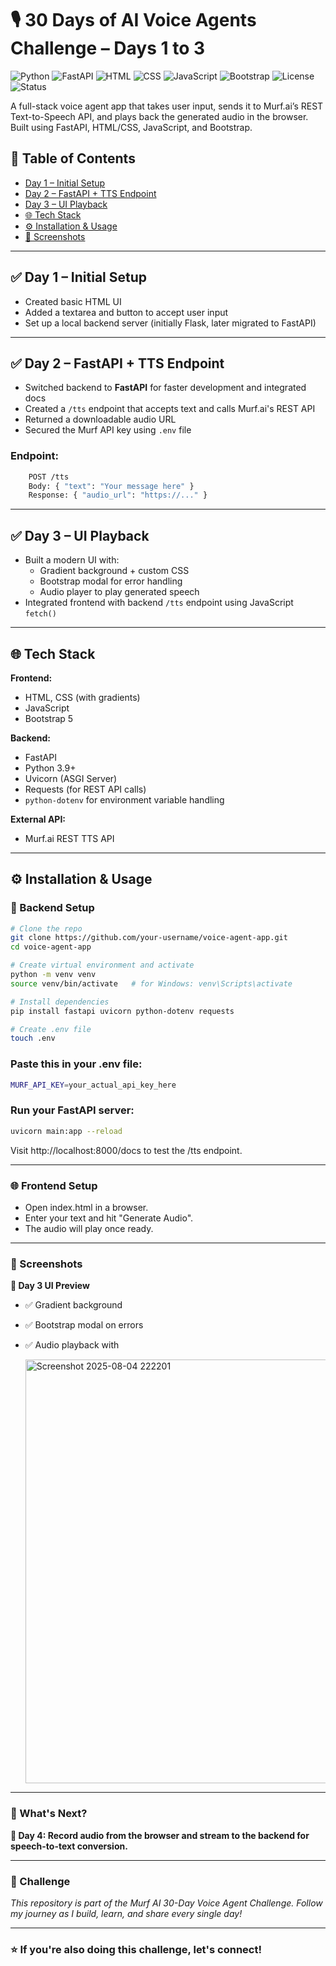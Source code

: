 # 🎙️ 30 Days of AI Voice Agents Challenge – Days 1 to 3

![Python](https://img.shields.io/badge/Python-3.9%2B-blue?logo=python)
![FastAPI](https://img.shields.io/badge/FastAPI-%E2%9C%85-green?logo=fastapi)
![HTML](https://img.shields.io/badge/HTML-%3C%2F%3E-orange?logo=html5)
![CSS](https://img.shields.io/badge/CSS-Gradient%20UI-blueviolet?logo=css3)
![JavaScript](https://img.shields.io/badge/JavaScript-%E2%9C%85-yellow?logo=javascript)
![Bootstrap](https://img.shields.io/badge/Bootstrap-5-purple?logo=bootstrap)
![License](https://img.shields.io/badge/License-MIT-lightgrey)
![Status](https://img.shields.io/badge/Progress-Day%203-blue)


A full-stack voice agent app that takes user input, sends it to Murf.ai’s REST Text-to-Speech API, and plays back the generated audio in the browser. Built using FastAPI, HTML/CSS, JavaScript, and Bootstrap.


## 📅 Table of Contents

- [Day 1 – Initial Setup](#day-1--initial-setup)
- [Day 2 – FastAPI + TTS Endpoint](#day-2--fastapi--tts-endpoint)
- [Day 3 – UI Playback](#day-3--ui-playback)
- [🌐 Tech Stack](#-tech-stack)
- [⚙️ Installation & Usage](#️-installation--usage)
- [📸 Screenshots](#-screenshots)

---

## ✅ Day 1 – Initial Setup

- Created basic HTML UI
- Added a textarea and button to accept user input
- Set up a local backend server (initially Flask, later migrated to FastAPI)

---

## ✅ Day 2 – FastAPI + TTS Endpoint

- Switched backend to **FastAPI** for faster development and integrated docs
- Created a `/tts` endpoint that accepts text and calls Murf.ai's REST API
- Returned a downloadable audio URL
- Secured the Murf API key using `.env` file

### Endpoint:
  ```bash
      POST /tts
      Body: { "text": "Your message here" }
      Response: { "audio_url": "https://..." }
  ```

---

## ✅ Day 3 – UI Playback

- Built a modern UI with:
  - Gradient background + custom CSS
  - Bootstrap modal for error handling
  - Audio player to play generated speech
- Integrated frontend with backend `/tts` endpoint using JavaScript `fetch()`

---

## 🌐 Tech Stack

**Frontend:**
- HTML, CSS (with gradients)
- JavaScript
- Bootstrap 5

**Backend:**
- FastAPI
- Python 3.9+
- Uvicorn (ASGI Server)
- Requests (for REST API calls)
- `python-dotenv` for environment variable handling

**External API:**
- Murf.ai REST TTS API

---

## ⚙️ Installation & Usage

### 🔧 Backend Setup

```bash
# Clone the repo
git clone https://github.com/your-username/voice-agent-app.git
cd voice-agent-app

# Create virtual environment and activate
python -m venv venv
source venv/bin/activate   # for Windows: venv\Scripts\activate

# Install dependencies
pip install fastapi uvicorn python-dotenv requests

# Create .env file
touch .env
```

### Paste this in your .env file:

```bash
MURF_API_KEY=your_actual_api_key_here
```

### Run your FastAPI server:

```bash
uvicorn main:app --reload
```
Visit http://localhost:8000/docs to test the /tts endpoint.

---

### 🌐 Frontend Setup
- Open index.html in a browser.
- Enter your text and hit "Generate Audio".
- The audio will play once ready.

---

### 📸 Screenshots

**🎯 Day 3 UI Preview**
- ✅ Gradient background
- ✅ Bootstrap modal on errors
- ✅ Audio playback with <audio> tag
  
  <img width="1264" height="678" alt="Screenshot 2025-08-04 222201" src="https://github.com/user-attachments/assets/eeea6383-3f88-4f04-9a96-5919072be9e6" />

---

### 🚀 What's Next?
**📍 Day 4: Record audio from the browser and stream to the backend for speech-to-text conversion.**

---

### 🙌 Challenge

*This repository is part of the Murf AI 30-Day Voice Agent Challenge.
Follow my journey as I build, learn, and share every single day!*

---

### ⭐ If you're also doing this challenge, let's connect!
